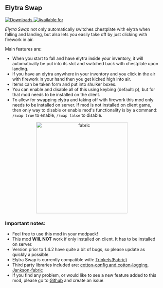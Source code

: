 ## Elytra Swap
[![Downloads](http://cf.way2muchnoise.eu/full_353164_donwloads.svg) ![Available for](http://cf.way2muchnoise.eu/versions/353164.svg)](https://www.curseforge.com/minecraft/mc-mods/elytra-swap)

_Elytra Swap_ not only automatically switches chestplate with elytra when falling and landing, but also lets you easily take off by just clicking with firework in air. 

Main features are:
* When you start to fall and have elytra inside your inventory, it will automatically be put into its slot and switched back with chestplate upon landing.
* If you have an elytra anywhere in your inventory and you click in the air with firework in your hand then you get kicked high into air.
* Items can be taken form and put into shulker boxes.
* You can enable and disable all of this using keybing (default: p), but for that mod needs to be installed on the client.
* To allow for swapping elytra and taking off with firework this mod only needs to be installed on server. If mod is not installed on client game, then only way to disable or enable mod's functionality is by a command:  `/swap true` to enable, `/swap false`  to disable.

<center><a href="https://www.curseforge.com/minecraft/mc-mods/fabric-api">
<img src="https://i.imgur.com/Ol1Tcf8.png" alt="fabric" width=300 >
</a></center>

### Important notes:  
* Feel free to use this mod in your modpack!
* This mod **WIIL NOT** work if only installed on client. It has to be installed on server.
* Version prior to 1.4.2 have quite a bit of bugs, so please update as quickly a possible.
* Elytra Swap is currently compatible with: [Trinkets(Fabric)](https://www.curseforge.com/minecraft/mc-mods/trinkets-fabric)
* Third party libraries included are: [cotton-config and cotton-logging](https://github.com/CottonMC/Cotton), [Jankson-fabric](https://github.com/CottonMC/Jankson-Fabric)
* If you find any problem, or would like to see a new feature added to this mod, please go to [Github](https://github.com/Szum123321/elytra_swap/issues) and create an issue.
